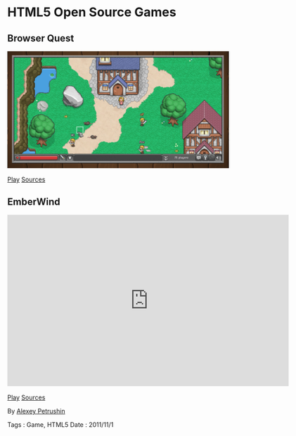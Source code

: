 # HTML5 Open Source Games

## Browser Quest

![Browser Quest](html5-open-source-games/browser-quest.png)

[Play](http://browserquest.mozilla.org) [Sources](https://github.com/mozilla/BrowserQuest)

## EmberWind

<object width="640" height="390">
  <param name="movie" value="http://www.youtube.com/v/5hZeTKaHsC8?version=3&hl=en_US"></param>
  <param name="allowFullScreen" value="true"></param>
  <param name="allowscriptaccess" value="always"></param>
  <embed src="http://www.youtube.com/v/5hZeTKaHsC8?version=3&hl=en_US" type="application/x-shockwave-flash" width="640" height="390" allowscriptaccess="always" allowfullscreen="true"></embed>
</object>

[Play](http://operasoftware.github.com/Emberwind) [Sources](https://github.com/operasoftware/Emberwind)

By [Alexey Petrushin](http://petrush.in)

Tags : Game, HTML5
Date : 2011/11/1